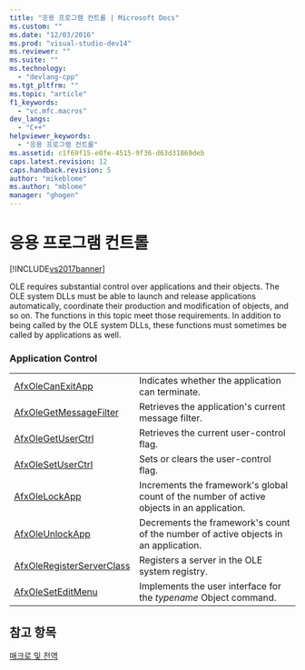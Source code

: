 ```yaml
---
title: "응용 프로그램 컨트롤 | Microsoft Docs"
ms.custom: ""
ms.date: "12/03/2016"
ms.prod: "visual-studio-dev14"
ms.reviewer: ""
ms.suite: ""
ms.technology: 
  - "devlang-cpp"
ms.tgt_pltfrm: ""
ms.topic: "article"
f1_keywords: 
  - "vc.mfc.macros"
dev_langs: 
  - "C++"
helpviewer_keywords: 
  - "응용 프로그램 컨트롤"
ms.assetid: c1f69f15-e0fe-4515-9f36-d63d31869deb
caps.latest.revision: 12
caps.handback.revision: 5
author: "mikeblome"
ms.author: "mblome"
manager: "ghogen"
---
```

# 응용 프로그램 컨트롤
[!INCLUDE[vs2017banner](../../assembler/inline/includes/vs2017banner.md)]

OLE requires substantial control over applications and their objects.  The OLE system DLLs must be able to launch and release applications automatically, coordinate their production and modification of objects, and so on.  The functions in this topic meet those requirements.  In addition to being called by the OLE system DLLs, these functions must sometimes be called by applications as well.  
  
### Application Control  
  
|||  
|-|-|  
|[AfxOleCanExitApp](../Topic/AfxOleCanExitApp.md)|Indicates whether the application can terminate.|  
|[AfxOleGetMessageFilter](../Topic/AfxOleGetMessageFilter.md)|Retrieves the application's current message filter.|  
|[AfxOleGetUserCtrl](../Topic/AfxOleGetUserCtrl.md)|Retrieves the current user\-control flag.|  
|[AfxOleSetUserCtrl](../Topic/AfxOleSetUserCtrl.md)|Sets or clears the user\-control flag.|  
|[AfxOleLockApp](../Topic/AfxOleLockApp.md)|Increments the framework's global count of the number of active objects in an application.|  
|[AfxOleUnlockApp](../Topic/AfxOleUnlockApp.md)|Decrements the framework's count of the number of active objects in an application.|  
|[AfxOleRegisterServerClass](../Topic/AfxOleRegisterServerClass.md)|Registers a server in the OLE system registry.|  
|[AfxOleSetEditMenu](../Topic/AfxOleSetEditMenu.md)|Implements the user interface for the *typename* Object command.|  
  
## 참고 항목  
 [매크로 및 전역](../../mfc/reference/mfc-macros-and-globals.md)